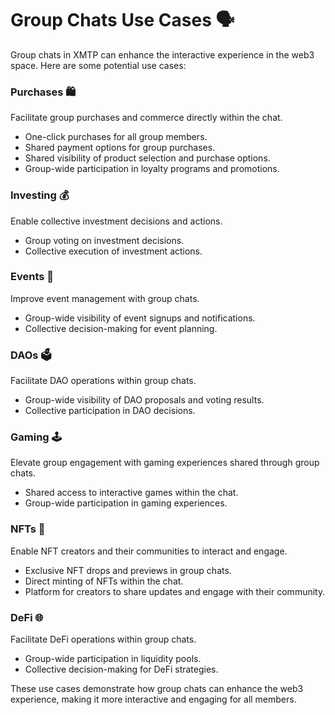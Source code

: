# Group Chats Use Cases 🗣️

Group chats in XMTP can enhance the interactive experience in the web3 space. Here are some potential use cases:

### **Purchases 🛍️**

Facilitate group purchases and commerce directly within the chat.

- One-click purchases for all group members.
- Shared payment options for group purchases.
- Shared visibility of product selection and purchase options.
- Group-wide participation in loyalty programs and promotions.

### **Investing 💰**

Enable collective investment decisions and actions.

- Group voting on investment decisions.
- Collective execution of investment actions.

### **Events 🎫**

Improve event management with group chats.

- Group-wide visibility of event signups and notifications.
- Collective decision-making for event planning.

### **DAOs 🗳️**

Facilitate DAO operations within group chats.

- Group-wide visibility of DAO proposals and voting results.
- Collective participation in DAO decisions.

### **Gaming 🕹️**

Elevate group engagement with gaming experiences shared through group chats.

- Shared access to interactive games within the chat.
- Group-wide participation in gaming experiences.

### **NFTs 🎨**

Enable NFT creators and their communities to interact and engage.

- Exclusive NFT drops and previews in group chats.
- Direct minting of NFTs within the chat.
- Platform for creators to share updates and engage with their community.

### **DeFi 🌐**

Facilitate DeFi operations within group chats.

- Group-wide participation in liquidity pools.
- Collective decision-making for DeFi strategies.

These use cases demonstrate how group chats can enhance the web3 experience, making it more interactive and engaging for all members.
